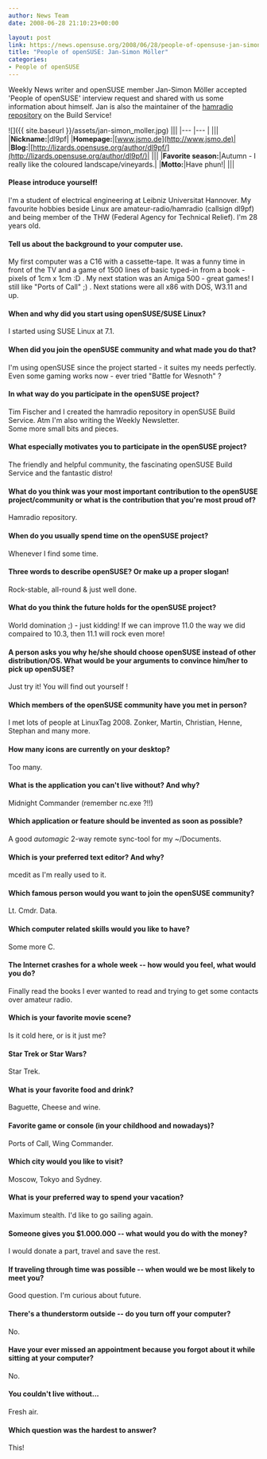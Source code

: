 ```yaml
---
author: News Team
date: 2008-06-28 21:10:23+00:00

layout: post
link: https://news.opensuse.org/2008/06/28/people-of-opensuse-jan-simon-moller/
title: "People of openSUSE: Jan-Simon Möller"
categories:
- People of openSUSE
---
```

Weekly News writer and openSUSE member Jan-Simon Möller accepted 'People of openSUSE' interview request and shared with us some information about himself. Jan is also the maintainer of the [hamradio repository](http://download.opensuse.org/repositories/hamradio/) on the Build Service!

<!-- more -->


![]({{ site.baseurl }}/assets/jan-simon_moller.jpg)
|||
|--- |--- |
|||
|**Nickname:**|dl9pf|
|**Homepage:**|[www.jsmo.de](http://www.jsmo.de)|
|**Blog:**|[http://lizards.opensuse.org/author/dl9pf/](http://lizards.opensuse.org/author/dl9pf/)|
|||
|**Favorite season:**|Autumn - I really like the coloured landscape/vineyards.|
|**Motto:**|Have phun!|
|||





#### Please introduce yourself!


I'm a student of electrical engineering at Leibniz Universitat Hannover. My favourite hobbies beside Linux are amateur-radio/hamradio (callsign dl9pf) and being member of the THW (Federal Agency for Technical Relief). I'm 28 years old.





#### Tell us about the background to your computer use.



My first computer was a C16 with a cassette-tape. It was a funny time in front of the TV and a game of 1500 lines of basic typed-in from a book - pixels of 1cm x 1cm :D . My next station was an Amiga 500 - great games! I still like "Ports of Call" ;) . Next stations were all x86 with DOS, W3.11 and up.





#### When and why did you start using openSUSE/SUSE Linux?


I started using SUSE Linux at 7.1.





#### When did you join the openSUSE community and what made you do that?


I'm using openSUSE since the project started - it suites my needs perfectly. Even some gaming works now - ever tried "Battle for Wesnoth" ?





#### In what way do you participate in the openSUSE project?


Tim Fischer and I created the hamradio repository in openSUSE Build Service. Atm I'm also writing the Weekly Newsletter.  
Some more small bits and pieces.





#### What especially motivates you to participate in the openSUSE project?


The friendly and helpful community, the fascinating openSUSE Build Service and the fantastic distro!





#### What do you think was your most important contribution to the openSUSE project/community or what is the contribution that you're most proud of?


Hamradio repository.





#### When do you usually spend time on the openSUSE project?


Whenever I find some time.





#### Three words to describe openSUSE? Or make up a proper slogan!


Rock-stable, all-round & just well done.





#### What do you think the future holds for the openSUSE project?



World domination ;) - just kidding! If we can improve 11.0 the way we did compaired to 10.3, then 11.1 will rock even more!





#### A person asks you why he/she should choose openSUSE instead of other distribution/OS. What would be your arguments to convince him/her to pick up openSUSE?


Just try it! You will find out yourself !





#### Which members of the openSUSE community have you met in person?


I met lots of people at LinuxTag 2008. Zonker, Martin, Christian, Henne, Stephan and many more.





#### How many icons are currently on your desktop?


Too many.





#### What is the application you can't live without? And why?


Midnight Commander (remember nc.exe ?!!)





#### Which application or feature should be invented as soon as possible?


A good _automagic_ 2-way remote sync-tool for my ~/Documents.





#### Which is your preferred text editor? And why?


mcedit as I'm really used to it.





#### Which famous person would you want to join the openSUSE community?



Lt. Cmdr. Data.





#### Which computer related skills would you like to have?


Some more C.





#### The Internet crashes for a whole week -- how would you feel, what would you do?


Finally read the books I ever wanted to read and trying to get some contacts over amateur radio.





#### Which is your favorite movie scene?



Is it cold here, or is it just me?





#### Star Trek or Star Wars?


Star Trek.





#### What is your favorite food and drink?


Baguette, Cheese and wine.





#### Favorite game or console (in your childhood and nowadays)?


Ports of Call, Wing Commander.





#### Which city would you like to visit?


Moscow, Tokyo and Sydney.





#### What is your preferred way to spend your vacation?


Maximum stealth. I'd like to go sailing again.





#### Someone gives you $1.000.000 -- what would you do with the money?


I would donate a part, travel and save the rest.





#### If traveling through time was possible -- when would we be most likely to meet you?


Good question. I'm curious about future.





#### There's a thunderstorm outside -- do you turn off your computer?


No.





#### Have your ever missed an appointment because you forgot about it while sitting at your computer?



No.





#### You couldn't live without...


Fresh air.





#### Which question was the hardest to answer?


This!


		

